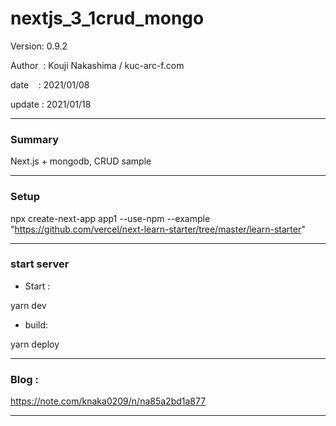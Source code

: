 ﻿# nextjs_3_1crud_mongo

 Version: 0.9.2

 Author  : Kouji Nakashima / kuc-arc-f.com

 date    : 2021/01/08

 update  : 2021/01/18

***
### Summary

Next.js + mongodb, CRUD sample

***
### Setup

npx create-next-app app1 --use-npm --example "https://github.com/vercel/next-learn-starter/tree/master/learn-starter"

***
### start server
* Start :

yarn dev

* build:

yarn deploy


***
### Blog :

https://note.com/knaka0209/n/na85a2bd1a877

***

